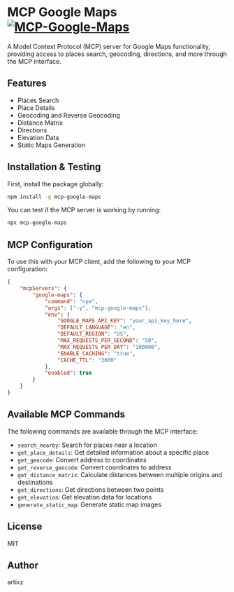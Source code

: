 # MCP Google Maps [![MCP-Google-Maps](https://img.shields.io/badge/GitHub-MCPGoogleMaps-informational?style=flat&logo=github&logoColor=white&color=181717)](https://github.com/ArtixZ/MCP-Google-Maps.git)

A Model Context Protocol (MCP) server for Google Maps functionality, providing access to places search, geocoding, directions, and more through the MCP interface.

## Features

- Places Search
- Place Details
- Geocoding and Reverse Geocoding
- Distance Matrix
- Directions
- Elevation Data
- Static Maps Generation

## Installation & Testing

First, install the package globally:

```bash
npm install -g mcp-google-maps
```

You can test if the MCP server is working by running:

```bash
npx mcp-google-maps
```

## MCP Configuration

To use this with your MCP client, add the following to your MCP configuration:

```json
{
    "mcpServers": {
        "google-maps": {
            "command": "npx",
            "args": ["-y", "mcp-google-maps"],
            "env": {
                "GOOGLE_MAPS_API_KEY": "your_api_key_here",
                "DEFAULT_LANGUAGE": "en",
                "DEFAULT_REGION": "US",
                "MAX_REQUESTS_PER_SECOND": "50",
                "MAX_REQUESTS_PER_DAY": "100000",
                "ENABLE_CACHING": "true",
                "CACHE_TTL": "3600"
            },
            "enabled": true
        }
    }
}
```

## Available MCP Commands

The following commands are available through the MCP interface:

- `search_nearby`: Search for places near a location
- `get_place_details`: Get detailed information about a specific place
- `get_geocode`: Convert address to coordinates
- `get_reverse_geocode`: Convert coordinates to address
- `get_distance_matrix`: Calculate distances between multiple origins and destinations
- `get_directions`: Get directions between two points
- `get_elevation`: Get elevation data for locations
- `generate_static_map`: Generate static map images

## License

MIT

## Author

artixz

